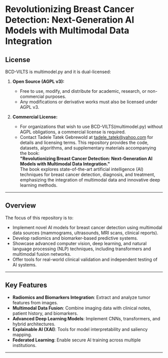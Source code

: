 
# Revolutionizing Breast Cancer Detection: Next-Generation AI Models with Multimodal Data Integration  

## License

BCD-VILTS is multimodel.py and it is dual-licensed:

1. **Open Source (AGPL v3):**
   - Free to use, modify, and distribute for academic, research, or non-commercial purposes.
   - Any modifications or derivative works must also be licensed under AGPL v3.

2. **Commercial License:**
   - For organizations that wish to use BCD-VILTS(multimodel.py) without AGPL obligations, a commercial license is required.
   - Contact Tadele Tatek Gebrewold at tadele_tatek@yahoo.com for details and licensing terms.
This repository provides the code, datasets, algorithms, and supplementary materials accompanying the book:  
**"Revolutionizing Breast Cancer Detection: Next-Generation AI Models with Multimodal Data Integration."**  
The book explores state-of-the-art artificial intelligence (AI) techniques for breast cancer detection, diagnosis, and treatment,
emphasizing the integration of multimodal data and innovative deep learning methods.  

---



## **Overview**  
The focus of this repository is to:  
- Implement novel AI models for breast cancer detection using multimodal data sources (mammograms, ultrasounds, MRI scans, clinical reports).  
- Develop radiomics and biomarker-based predictive systems.  
- Showcase advanced computer vision, deep learning, and natural language processing (NLP) techniques, including transformers and multimodal fusion networks.  
- Offer tools for real-world clinical validation and independent testing of AI systems.  

---

## **Key Features**  
- **Radiomics and Biomarkers Integration**: Extract and analyze tumor features from images.  
- **Multimodal Data Fusion**: Combine imaging data with clinical notes, patient history, and biomarkers.  
- **Advanced Deep Learning Models**: Implement CNNs, transformers, and hybrid architectures.  
- **Explainable AI (XAI)**: Tools for model interpretability and saliency mapping.  
- **Federated Learning**: Enable secure AI training across multiple institutions.  

---
